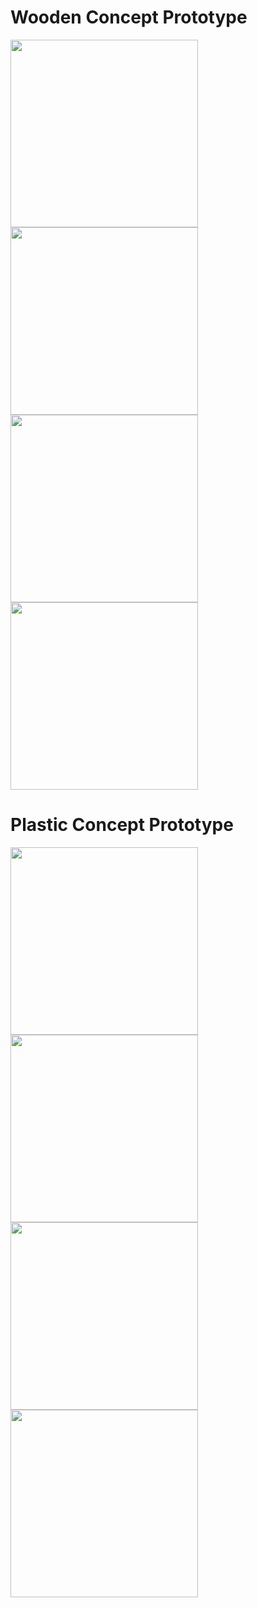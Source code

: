 # Wooden Concept Prototype
<img src="https://github.com/user-attachments/assets/f78c5119-835e-4c11-9863-063c25aecc0b" width="300px" />

<img src="https://github.com/user-attachments/assets/fcf14056-477c-4621-aeec-554131d36e2c" width="300px" />

<img src="https://github.com/user-attachments/assets/4d536b8b-304c-4e5b-8511-83e6b86849df" width="300px" />

<img src="https://github.com/user-attachments/assets/fa8b6ebb-ca4b-47da-8fdf-4a426d1d839c" width="300px" />


# Plastic Concept Prototype
<img src="https://github.com/user-attachments/assets/118d7056-cfa2-471e-b62a-051006fc47b8" width="300px" />

<img src="https://github.com/user-attachments/assets/8951ba6e-7b51-45f1-b3f2-360a18a30fd9" width="300px" />

<img src="https://github.com/user-attachments/assets/39f19018-6fcf-4813-93d1-e2403032f95b" width="300px" />

<img src="https://github.com/user-attachments/assets/ad18c02c-ead4-48f0-acc7-9ef02143aa45" width="300px" />
